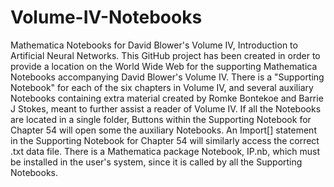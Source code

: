 # Volume-IV-Notebooks
Mathematica Notebooks for David Blower's Volume IV,  Introduction to Artificial Neural Networks.
This GitHub project has been created in order to provide a location on the World Wide Web for the supporting Mathematica Notebooks
accompanying David Blower's Volume IV.
There is a "Supporting Notebook" for each of the six chapters in Volume IV, and several auxiliary Notebooks containing extra material created by Romke Bontekoe and Barrie J Stokes, meant to further assist a reader of Volume IV.
If all the Notebooks are located in a single folder, Buttons within the Supporting Notebook for Chapter 54 will open some the auxiliary Notebooks.
An Import[] statement in the Supporting Notebook for Chapter 54 will similarly access the correct .txt data file.
There is a Mathematica package Notebook, IP.nb, which must be installed in the user's system, since it is called by all the Supporting Notebooks.
